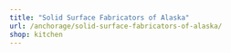 ```yaml
---
title: "Solid Surface Fabricators of Alaska"
url: /anchorage/solid-surface-fabricators-of-alaska/
shop: kitchen
---
```

